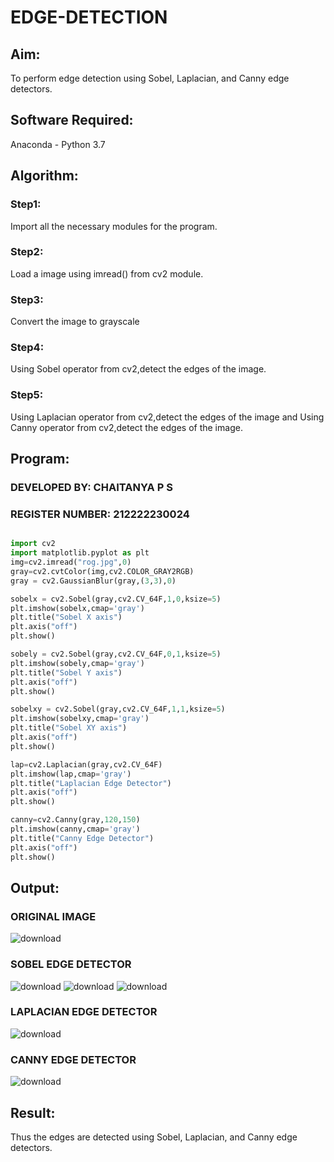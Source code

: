 # EDGE-DETECTION
## Aim:
To perform edge detection using Sobel, Laplacian, and Canny edge detectors.

## Software Required:
Anaconda - Python 3.7

## Algorithm:
### Step1:
Import all the necessary modules for the program.

### Step2:
Load a image using imread() from cv2 module.

### Step3:
Convert the image to grayscale

### Step4:
Using Sobel operator from cv2,detect the edges of the image.

### Step5:

Using Laplacian operator from cv2,detect the edges of the image and Using Canny operator from cv2,detect the edges of the image.

## Program:
### DEVELOPED BY: CHAITANYA P S
### REGISTER NUMBER: 212222230024
``` python

import cv2
import matplotlib.pyplot as plt
img=cv2.imread("rog.jpg",0)
gray=cv2.cvtColor(img,cv2.COLOR_GRAY2RGB)
gray = cv2.GaussianBlur(gray,(3,3),0)

sobelx = cv2.Sobel(gray,cv2.CV_64F,1,0,ksize=5)
plt.imshow(sobelx,cmap='gray')
plt.title("Sobel X axis")
plt.axis("off")
plt.show()

sobely = cv2.Sobel(gray,cv2.CV_64F,0,1,ksize=5)
plt.imshow(sobely,cmap='gray')
plt.title("Sobel Y axis")
plt.axis("off")
plt.show()

sobelxy = cv2.Sobel(gray,cv2.CV_64F,1,1,ksize=5)
plt.imshow(sobelxy,cmap='gray')
plt.title("Sobel XY axis")
plt.axis("off")
plt.show()

lap=cv2.Laplacian(gray,cv2.CV_64F)
plt.imshow(lap,cmap='gray')
plt.title("Laplacian Edge Detector")
plt.axis("off")
plt.show()

canny=cv2.Canny(gray,120,150)
plt.imshow(canny,cmap='gray')
plt.title("Canny Edge Detector")
plt.axis("off")
plt.show()
```
## Output:
### ORIGINAL IMAGE

![download](https://github.com/chaitanya18c/EDGE-DETECTION/assets/119392724/a39735d9-36c4-4dbf-99f4-8db9385dd692)


### SOBEL EDGE DETECTOR

![download](https://github.com/chaitanya18c/EDGE-DETECTION/assets/119392724/ca1be246-03bc-4da1-8807-a134f3af3df6)
![download](https://github.com/chaitanya18c/EDGE-DETECTION/assets/119392724/73c3068c-c0bd-4a37-868d-d444af4ffd0a)
![download](https://github.com/chaitanya18c/EDGE-DETECTION/assets/119392724/56b3c5bc-5ffd-499d-857d-b993c99dc619)

### LAPLACIAN EDGE DETECTOR

![download](https://github.com/chaitanya18c/EDGE-DETECTION/assets/119392724/a78b6bba-567f-4919-a30e-0e8ce68c7ff4)


### CANNY EDGE DETECTOR

![download](https://github.com/chaitanya18c/EDGE-DETECTION/assets/119392724/c84fcd79-aed9-4795-9282-59120d203d73)


## Result:
Thus the edges are detected using Sobel, Laplacian, and Canny edge detectors.
